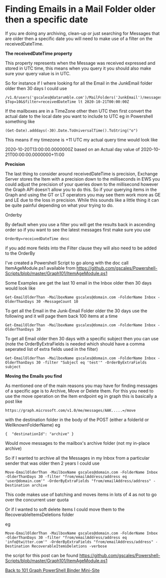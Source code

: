 # **Finding Emails in a Mail Folder older then a specific date**

If you are doing any archiving, clean-up or just searching for Messages that are older then a specific date you will need to make use of a filter on the receivedDateTime. 

**The receivedDateTime property**

This property represents when the Message was received expressed and stored in UTC time, this means when you query it you should also make sure your query value is in UTC. 

So for instance if I where looking for all the Email in the JunkEmail folder older then 30 days I could use

```
/v1.0/users('gscales@datarumble.com')/MailFolders('JunkEmail')/messages?$Top=10&$filter=receivedDateTime lt 2020-10-21T00:00:00Z
```

If the mailboxes are in a TimeZone other then UTC then first convert the actual date to the local date you want to include to UTC eg in Powershell something like

```
(Get-Date).adddays(-30).Date.ToUniversalTime().ToString("o")
```

This means if my timezone is +11 UTC my actual query time would look like

2020-10-20T13:00:00.0000000Z based on an Actual day value of 2020-10-21T00:00:00.0000000+11:00

**Precision**

The last thing to consider around receivedDateTime  is precision, Exchange Server stores the Item with a precision down to the milliseconds in EWS you could adjust the precision of your queries down to the millisecond however the Graph API doesn't allow you to do this. So if your querying items in the Graph and using the GT or LT operators you may see them work more as GE and LE due to the loss in precision.  While this sounds like a little thing it can be quite painful depending on what your trying to do.

Orderby

By default when you use a filter you will get the results back in ascending order so if you want to see the latest messages first make sure you use

```
OrderBy=receivedDateTime desc
```

if you add more fields into the Filter clause they will also need to be added to the OrderBy 

I've created a Powershell Script to go along with the doc call ItemAgeModule.ps1 available from https://github.com/gscales/Powershell-Scripts/blob/master/Graph101/ItemAgeModule.ps1

Some Examples are get the last 10 email in the Inbox older then 30 days would look like

```
Get-EmailOlderThan -MailboxName gscales@domain.com -FolderName Inbox -OlderThanDays 30 -MessageCount 10
```

To get all the Email in the Junk-Email Folder older the 30 days use the following and it will page them back 100 items at a time

```
Get-EmailOlderThan -MailboxName gscales@domain.com -FolderName Inbox -OlderThanDays 30
```

To get all Email older then 30 days with a specific subject then you can use (note the OrderByExtraFields is needed which should have a comma seperated list of extra fields used in the filter)

```
Get-EmailOlderThan -MailboxName gscales@domain.com -FolderName Inbox -OlderThanDays 30 -filter "Subject eq 'test'" -OrderByExtraFields subject
```

**Moving the Emails you find**

As mentioned one of the main reasons you may have for finding messages of a specific age is to Archive, Move or Delete them. For this you need to use the move operation on the Item endpoint eg in graph this is basically a post like

```
https://graph.microsoft.com/v1.0/me/messages/AAK.....=/move
```

with the destination folder in the body of the POST (either a folderId or WellknownFolderName) eg

```
{  "destinationId": "archive" }
```

Would move messages to the mailbox's archive folder (not my in-place archive)

So if I wanted to archive all the Messages in my Inbox from a particular sender that was older then 2 years I could use

```
Move-EmailOlderThan -MailboxName gscales@domain.com -FolderName Inbox -OlderThanDays 30 -filter "from/emailAddress/address eq 'user@domain.com'" -OrderByExtraFields "from/emailAddress/address" -Destination archive
```

This code makes use of batching and moves items in lots of 4 as not to go over the concurrent user quota

Or if I wanted to soft delete items I could move them to the RecoverableItemsDeletions folder

eg

```
Move-EmailOlderThan -MailboxName gscales@domain.com -FolderName Inbox -OlderThanDays 30 -filter "from/emailAddress/address eq 'info@twitter.com'" -OrderByExtraFields "from/emailAddress/address" -Destination RecoverableItemsDeletions -verbose
```

the script for this post can be found https://github.com/gscales/Powershell-Scripts/blob/master/Graph101/ItemAgeModule.ps1

[Back to 101 Graph PowerShell Binder Mini-Site](https://gscales.github.io/Graph-Powershell-101-Binder/)